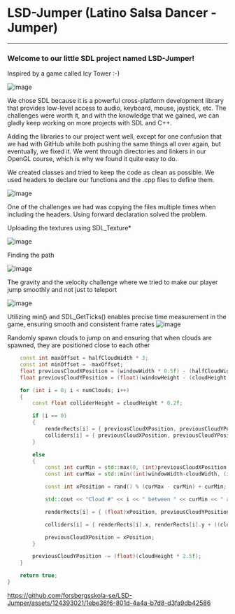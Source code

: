 # LSD-Jumper (Latino Salsa Dancer - Jumper)
***
### Welcome to our little SDL project named LSD-Jumper!

Inspired by a game called Icy Tower :-)

![image](https://github.com/forsbergsskola-se/LSD-Jumper/assets/124393021/63593adb-d53d-499c-bd6c-bb981022e431)


We chose SDL because it is a powerful cross-platform development library that provides low-level access to audio, keyboard, mouse, joystick, etc. The challenges were worth it, and with the knowledge that we gained, we can gladly keep working on more projects with SDL and C++.

Adding the libraries to our project went well, except for one confusion that we had with GitHub while both pushing the same things all over again, but eventually, we fixed it. We went through directories and linkers in our OpenGL course, which is why we found it quite easy to do.

We created classes and tried to keep the code as clean as possible. We used headers to declare our functions and the .cpp files to define them. 

![image](https://github.com/forsbergsskola-se/LSD-Jumper/assets/124393021/b25e4f61-83df-4281-b69f-51ae7e4c8b4b)

One of the challenges we had was copying the files multiple times when including the headers. Using forward declaration solved the problem.

Uploading the textures using SDL_Texture*

![image](https://github.com/forsbergsskola-se/LSD-Jumper/assets/124393021/e8334733-c36d-4ac8-a0e2-e76590e73c42)

Finding the path

![image](https://github.com/forsbergsskola-se/LSD-Jumper/assets/124393021/8ba34d0a-4caa-486a-94cb-3fafe5b214b0)

The gravity and the velocity challenge where we tried to make our player jump smoothly and not just to teleport

![image](https://github.com/forsbergsskola-se/LSD-Jumper/assets/124393021/7285ac0c-1905-4ce0-b8bc-e6418a6d399e)

Utilizing min() and SDL_GetTicks() enables precise time measurement in the game, ensuring smooth and consistent frame rates
![image](https://github.com/forsbergsskola-se/LSD-Jumper/assets/124393021/5a791b12-66b6-4888-a878-2275841285a3)


Randomly spawn clouds to jump on and ensuring that when clouds are spawned, they are positioned close to each other

```c++
	const int maxOffset = halfCloudWidth * 3;
	const int minOffset = -maxOffset;
	float previousCloudXPosition = (windowWidth * 0.5f) - (halfCloudWidth);
	float previousCloudYPosition = (float)(windowHeight - (cloudHeight * 2.0f));

	for (int i = 0; i < numClouds; i++)
	{
		const float colliderHeight = cloudHeight * 0.2f;

		if (i == 0)
		{
			renderRects[i] = { previousCloudXPosition, previousCloudYPosition, (float)cloudWidth, (float)cloudHeight };
			colliders[i] = { previousCloudXPosition, previousCloudYPosition + ((cloudHeight * 0.5f) - (colliderHeight * 0.5f)), (float)cloudWidth, colliderHeight };
		}

		else
		{
			const int curMin = std::max(0, (int)previousCloudXPosition + minOffset);
			const int curMax = std::min((int)windowWidth-cloudWidth, (int)previousCloudXPosition + maxOffset);

			const int xPosition = rand() % (curMax - curMin) + curMin;

			std::cout << "Cloud #" << i << " between " << curMin << " and " << curMax << ": " << xPosition << std::endl;

			renderRects[i] = { (float)xPosition, previousCloudYPosition, (float)cloudWidth, (float)cloudHeight };

			colliders[i] = { renderRects[i].x, renderRects[i].y + ((cloudHeight * 0.5f) - (colliderHeight * 0.5f)), (float)cloudWidth, colliderHeight };

			previousCloudXPosition = xPosition;
		}

		previousCloudYPosition -= (float)(cloudHeight * 2.5f);
	}

	return true;
}
```




https://github.com/forsbergsskola-se/LSD-Jumper/assets/124393021/1ebe36f6-801d-4a4a-b7d8-d3fa9db42586





